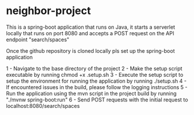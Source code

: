 # neighbor-project

This is a spring-boot application that runs on Java, it starts a serverlet locally that runs on port 8080 and accepts a POST request on the API endpoint
"search/spaces"

Once the github repository is cloned locally pls set up the spring-boot application

1 - Navigate to the base directory of the project
2 - Make the setup script executable by running chmod +x .setup.sh
3 - Execute the setup script to setup the environment for running the application by running ./setup.sh
4 - If encountered issues in the build, please follow the logging instructions
5 - Run the application using the mvn script in the project build by running "./mvnw spring-boot:run"
6 - Send POST requests with the initial request to localhost:8080/search/spaces
